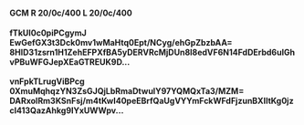 #### GCM R 20/0c/400 L 20/0c/400
**fTkUI0c0piPCgymJ**<br/>**EwGefGX3t3Dck0mv1wMaHtq0Ept/NCyg/ehGpZbzbAA=**<br/>**8HID31zsrn1H1ZehEFPXfBA5yDERVRcMjDUn8l8edVF6N14FdDErbd6ulGhvPBuWFGJepXEaGTREUK9D...**<br/><br/>
**vnFpkTLrugViBPcg**<br/>**0XmuMqhqzYN3ZsGJQjLbRmaDtwuIY97YQMQxTa3/MZM=**<br/>**DARxolRm3KSnFsj/m4tKwI40peEBrfQaUgVYYmFckWFdFjzunBXIltKg0jzcl413QazAhkg9IYxUWWpv...**